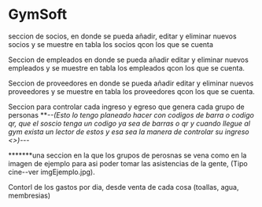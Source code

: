 # GymSoft
seccion de socios,
en donde se pueda añadir, editar y eliminar nuevos socios
y se muestre en tabla los socios qcon los que se cuenta

Seccion de empleados
en donde se pueda añadir editar y eliminar nuevos empleados
y se muestre en tabla los empleados qcon los que se cuenta.

Seccion de proveedores
en donde se pueda añadir editar y eliminar nuevos proveedores
y se muestre en tabla los proveedores qcon los que se cuenta.


Seccion para controlar cada ingreso y egreso que genera cada
grupo de personas
***--(Esto lo tengo planeado hacer con codigos de barra o
codigo qr, que el soscio tenga un codigo ya sea de barras
o qr y cuando llegue al gym exista un lector de estos
y esa sea la manera de controlar su ingreso <<Asi mismo que
cuando este por vencerse o ya este vencido salga una
alerta>>)---*

*******una seccion en la que los grupos de perosnas se vena como en la imagen de ejemplo
para asi poder tomar las asistencias de la gente,
(Tipo cine--ver imgEjemplo.jpg).



Contorl de los gastos por dia, desde venta de cada cosa (toallas, agua, membresias)
